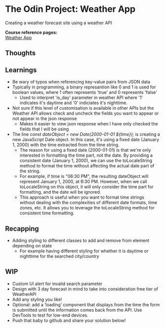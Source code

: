 # The Odin Project: Weather App
Creating a weather forecast site using a weather API

**Course reference pages:** \
[Weather App](https://www.theodinproject.com/lessons/node-path-javascript-weather-app)

## Thoughts

## Learnings
- Be wary of typos when referencing key-value pairs from JSON data
- Typically in programming, a binary represantion like 0 and 1 is used for boolean values, where 1
often represents 'true' and 0 represents 'false'
  - Used to interpret 'is_day' parameter in weather API
where '1' indicates it's daytime and '0' indiciates it's nighttime.
- Not sure if this level of customisation is available in other APIs but the Weather API allows check and uncheck the fields you want to appear or not appear in the json response
  - Makes it easier to view json response when I have only checked the fields that I will be using
- The line *const dateObject = new Date(2000-01-01 ${time});* is creating a new JavaScript Date object. In this case, it's using a fixed date (January 1, 2000) with the time extracted from the time string.
  - The reason for using a fixed date (2000-01-01) is that we're only interested in formatting the time part, not the date. By providing a consistent date (January 1, 2000), we can use the toLocaleString method to format the time without affecting the actual date part of the string.
  - For example, if time is "06:30 PM", the resulting dateObject will represent January 1, 2000, at 6:30 PM. However, when we call toLocaleString on this object, it will only consider the time part for formatting, and the date will be ignored.
  - This approach is useful when you want to format time strings without dealing with the complexities of different date formats, time zones, etc. It allows you to leverage the toLocaleString method for consistent time formatting.

## Recapping
- Adding styling to different classes to add and remove from element depending on state
  - For example having different styling for whether it is daytime or nighttime for the searched city/country

## WIP
- Custom UI alert for invalid search parameter
- Design with 3 day forecast in mind to take into consideration free tier of WeatherAPI
- Add any styling you like!
- Optional: add a ‘loading’ component that displays from the time the form is submitted until the information comes back from the API. Use DevTools to test for low-end devices.
- Push that baby to github and share your solution below!